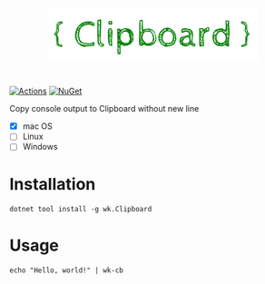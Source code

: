 <p align="center">
    <img src="resource/logo.png" />
</p>

#

[![Actions](https://github.com/wk-j/clipboard/workflows/NuGet/badge.svg)](https://github.com/wk-j/clipboard/actions)
[![NuGet](https://img.shields.io/nuget/v/wk.Clipboard.svg)](https://www.nuget.org/packages/wk.Clipboard)

Copy console output to Clipboard without new line

- [x] mac OS
- [ ] Linux
- [ ] Windows

# Installation

```
dotnet tool install -g wk.Clipboard
```

# Usage

```
echo "Hello, world!" | wk-cb
```